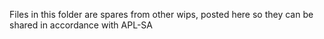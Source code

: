 Files in this folder are spares from other wips, posted here so they can be shared in accordance with APL-SA
